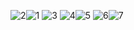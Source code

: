 ![2](https://github.com/user-attachments/assets/94adade6-1b2a-4af9-9fa2-1d3eac2a198e)![1](https://github.com/user-attachments/assets/6dbc2b49-9641-40d2-adda-d7c1eb43e97f)
![3](https://github.com/user-attachments/assets/b6589477-cd32-4933-9764-5b690b205b4c)
![4](https://github.com/user-attachments/assets/7603f259-3b5f-4d33-b743-848825546758)![5](https://github.com/user-attachments/assets/737ce86e-9e9f-4188-ac4e-3262faa159c8)
![6](https://github.com/user-attachments/assets/da7a916d-11a4-4db3-bb45-ec8b6fc10b06)![7](https://github.com/user-attachments/assets/020de9b1-3d1d-4220-b412-d17b60f11132)
